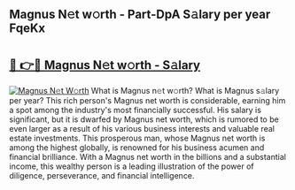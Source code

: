 ## Magnus N𝚎t w𝚘rth - Part-DpA S𝚊lary per year FqeKx

# <h2><a href="http://gc4ep3.nevu.top/?p=Magnus">🔗 👉🔴 Magnus N𝚎t w𝚘rth - S𝚊lary</a></h2>

[![Magnus N𝚎t W𝚘rth](https://i.imgur.com/Oavwk0R.jpeg)](http://gc4ep3.nevu.top/?p=Magnus)
What is Magnus n𝚎t w𝚘rth? What is Magnus s𝚊lary per year?
This rich person's Magnus net worth is considerable, earning him a spot among the industry's most financially successful. His salary is significant, but it is dwarfed by Magnus net worth, which is rumored to be even larger as a result of his various business interests and valuable real estate investments. This prosperous man, whose Magnus net worth is among the highest globally, is renowned for his business acumen and financial brilliance. With a Magnus net worth in the billions and a substantial income, this wealthy person is a leading illustration of the power of diligence, perseverance, and financial intelligence.
